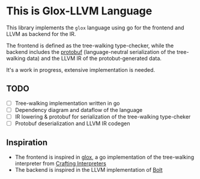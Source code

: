 # This is Glox-LLVM Language
This library implements the `glox` language using go for the frontend and LLVM as backend for the IR.

The frontend is defined as the tree-walking type-checker, while the backend includes the [protobuf](https://protobuf.dev/overview/) (language-neutral serialization of the tree-walking data) and the LLVM IR of the protobut-generated data.

It's a work in progress, extensive implementation is needed.

## TODO
- [ ] Tree-walking implementation written in go 
- [ ] Dependency diagram and dataflow of the language
- [ ] IR lowering & protobuf for serialization of the tree-walking type-cheker
- [ ] Protobuf deserialization and LLVM IR codegen

## Inspiration

* The frontend is inspired in [glox](https://github.com/chidiwilliams/glox/tree/main), a go implementation of the tree-walking interpreter from [Crafting Interpreters](https://craftinginterpreters.com/)
* The backend is inspired in the LLVM implementation of [Bolt](https://github.com/mukul-rathi/bolt/tree/master)

